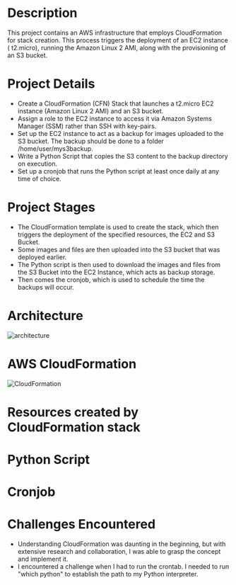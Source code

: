 # Description
This project contains an AWS infrastructure that employs CloudFormation for stack creation. This process triggers the deployment of an EC2 instance ( t2.micro), running the Amazon Linux 2 AMI, along with the provisioning of an S3 bucket.

# Project Details
* Create a CloudFormation (CFN) Stack that launches a t2.micro EC2 instance (Amazon Linux 2 AMI) and an S3 bucket.
* Assign a role to the EC2 instance to access it via Amazon Systems Manager (SSM) rather than SSH with key-pairs.
* Set up the EC2 instance to act as a backup for images uploaded to the S3 bucket. The backup should be done to a folder /home/user/mys3backup.
* Write a Python Script that copies the S3 content to the backup directory on execution.
* Set up a cronjob that runs the Python script at least once daily at any time of choice.


# Project Stages

* The CloudFormation template is used to create the stack, which then triggers the deployment of the specified resources, the EC2 and S3 Bucket.
* Some images and files are then uploaded into the S3 bucket that was deployed earlier.
* The Python script is then used to download the images and files from the S3 Bucket into the EC2 Instance, which acts as backup storage. 
* Then comes the cronjob, which is used to schedule the time the backups will occur.
   
# Architecture
![architecture](https://github.com/DelaDoreen/CIL-Academy_CFN/assets/142509085/f9a7a32b-7738-4375-8372-7b5792decdc8)
 


# AWS CloudFormation

![CloudFormation](https://github.com/DelaDoreen/CIL-Academy_CFN/assets/142509085/f058b41d-a06c-4878-a5d4-1289ff26cfda)



# Resources created by CloudFormation stack




# Python Script


# Cronjob


# Challenges Encountered
* Understanding CloudFormation was daunting in the beginning, but with extensive research and collaboration, I was able to grasp the concept and implement it.
* I encountered a challenge when I had to run the crontab. I needed to run "which python" to establish the path to my Python interpreter.  







